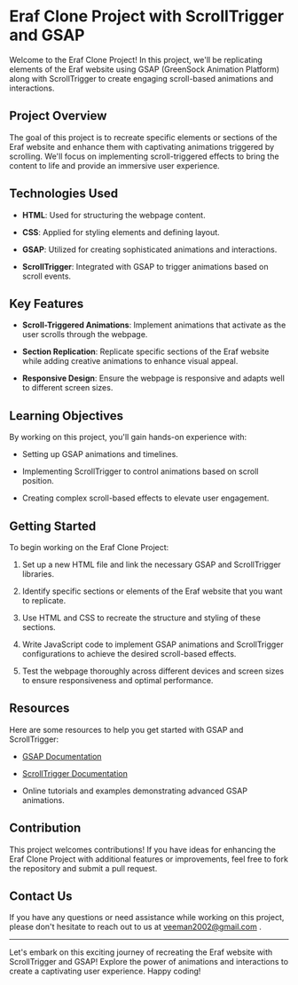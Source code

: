 # Eraf Clone Project with ScrollTrigger and GSAP

Welcome to the Eraf Clone Project! In this project, we'll be replicating elements of the Eraf website using GSAP (GreenSock Animation Platform) along with ScrollTrigger to create engaging scroll-based animations and interactions.

## Project Overview

The goal of this project is to recreate specific elements or sections of the Eraf website and enhance them with captivating animations triggered by scrolling. We'll focus on implementing scroll-triggered effects to bring the content to life and provide an immersive user experience.

## Technologies Used

- **HTML**: Used for structuring the webpage content.
  
- **CSS**: Applied for styling elements and defining layout.
  
- **GSAP**: Utilized for creating sophisticated animations and interactions.
  
- **ScrollTrigger**: Integrated with GSAP to trigger animations based on scroll events.

## Key Features

- **Scroll-Triggered Animations**: Implement animations that activate as the user scrolls through the webpage.
  
- **Section Replication**: Replicate specific sections of the Eraf website while adding creative animations to enhance visual appeal.
  
- **Responsive Design**: Ensure the webpage is responsive and adapts well to different screen sizes.

## Learning Objectives

By working on this project, you'll gain hands-on experience with:

- Setting up GSAP animations and timelines.
  
- Implementing ScrollTrigger to control animations based on scroll position.
  
- Creating complex scroll-based effects to elevate user engagement.

## Getting Started

To begin working on the Eraf Clone Project:

1. Set up a new HTML file and link the necessary GSAP and ScrollTrigger libraries.

2. Identify specific sections or elements of the Eraf website that you want to replicate.

3. Use HTML and CSS to recreate the structure and styling of these sections.

4. Write JavaScript code to implement GSAP animations and ScrollTrigger configurations to achieve the desired scroll-based effects.

5. Test the webpage thoroughly across different devices and screen sizes to ensure responsiveness and optimal performance.

## Resources

Here are some resources to help you get started with GSAP and ScrollTrigger:

- [GSAP Documentation](https://greensock.com/docs/v3)
  
- [ScrollTrigger Documentation](https://greensock.com/docs/v3/Plugins/ScrollTrigger)
  
- Online tutorials and examples demonstrating advanced GSAP animations.

## Contribution

This project welcomes contributions! If you have ideas for enhancing the Eraf Clone Project with additional features or improvements, feel free to fork the repository and submit a pull request.

## Contact Us

If you have any questions or need assistance while working on this project, please don't hesitate to reach out to us at veeman2002@gmail.com .

---

Let's embark on this exciting journey of recreating the Eraf website with ScrollTrigger and GSAP! Explore the power of animations and interactions to create a captivating user experience. Happy coding!
